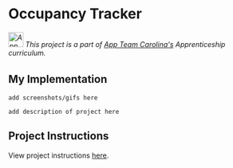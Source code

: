 # Occupancy Tracker

###### <img src="https://s3.us-west-2.amazonaws.com/secure.notion-static.com/6d19d003-4f79-4560-8dbb-0af08fb5e1ae/spring22-logo-transparent.png?X-Amz-Algorithm=AWS4-HMAC-SHA256&X-Amz-Content-Sha256=UNSIGNED-PAYLOAD&X-Amz-Credential=AKIAT73L2G45EIPT3X45%2F20220126%2Fus-west-2%2Fs3%2Faws4_request&X-Amz-Date=20220126T042721Z&X-Amz-Expires=86400&X-Amz-Signature=00d3fbe7e56c316b5972300083db89fd520cfe0b629c874d4e023e5634bbd077&X-Amz-SignedHeaders=host&response-content-disposition=filename%20%3D%22spring22-logo-transparent.png%22&x-id=GetObject" width="30px" alt="App Team Carolina Logo"> This project is a part of [App Team Carolina's](https://appteamcarolina.com) Apprenticeship curriculum.

## My Implementation
```
add screenshots/gifs here
```
```
add description of project here
```

## Project Instructions
View project instructions [here](./instructions.md).
